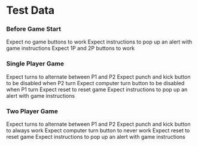 Test Data
=========

### Before Game Start
Expect no game buttons to work
Expect instructions to pop up an alert with game instructions
Expect 1P and 2P buttons to work

### Single Player Game
Expect turns to alternate between P1 and P2
Expect punch and kick button to be disabled when P2 turn
Expect computer turn button to be disabled when P1 turn
Expect reset to reset game
Expect instructions to pop up an alert with game instructions

### Two Player Game
Expect turns to alternate between P1 and P2
Expect punch and kick button to always work
Expect computer turn button to never work
Expect reset to reset game
Expect instructions to pop up an alert with game instructions
